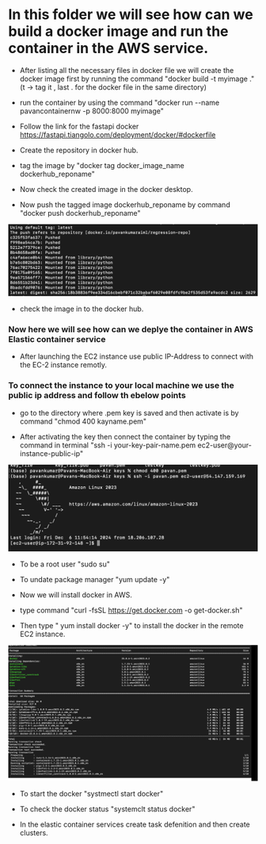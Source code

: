 <h1> In this folder we will see how can we build a docker image and run the container in the AWS service. </h1>

- After listing all the necessary files in docker file we will create the docker image first by running the command "docker build -t myimage ." (t -> tag it , last . for the docker file in the same directory)

- run the container by using the command "docker run --name pavancontainernw -p 8000:8000 myimage"

- Follow the link for the fastapi docker https://fastapi.tiangolo.com/deployment/docker/#dockerfile

- Create the repository in docker hub.

- tag the image by "docker tag docker_image_name dockerhub_reponame"

- Now check the created image in the docker desktop. 

- Now push the tagged image dockerhub_reponame by command "docker push dockerhub_reponame"

![alt text](image.png)

- check the image in to the docker hub.

<h3> Now here we will see how can we deplye the container in AWS Elastic container service </h3>

- After launching the EC2 instance use public IP-Address to connect with the EC-2 instance remotly. 


<h3> To connect the instance to your local machine we use the public ip address and follow th ebelow points</h3>

- go to the directory where .pem key is saved and then activate is by command "chmod 400 kayname.pem"

- After activating the key then connect the container by typing the command in terminal  "ssh -i your-key-pair-name.pem ec2-user@your-instance-public-ip"

![alt text](image-1.png)

-  To be a root user "sudo su"

- To undate package manager "yum update -y"

- Now we will install docker in AWS.

- type command "curl -fsSL https://get.docker.com -o get-docker.sh"

- Then type " yum install docker -y" to install the docker in the remote EC2 instance. 

![alt text](image-2.png)

- To start the docker "systmectl start docker"

- To check the docker status "systemclt status docker"

- In the elastic container services create task defenition and then create clusters.